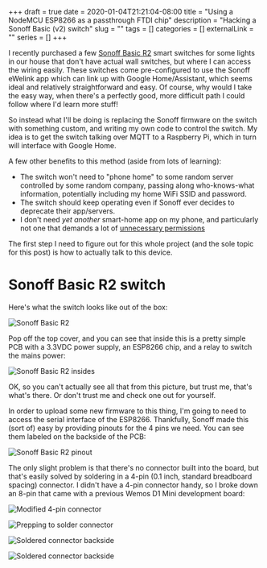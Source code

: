 +++ 
draft = true
date = 2020-01-04T21:21:04-08:00
title = "Using a NodeMCU ESP8266 as a passthrough FTDI chip"
description = "Hacking a Sonoff Basic (v2) switch"
slug = "" 
tags = []
categories = []
externalLink = ""
series = []
+++

I recently purchased a few [Sonoff Basic R2](https://amzn.to/2MU73tm) smart switches for some lights in our house that don't have actual wall switches, but where I can access the wiring easily. These switches come pre-configured to use the Sonoff eWelink app which can link up with Google Home/Assistant, which seems ideal and relatively straightforward and easy. Of course, why would I take the easy way, when there's a perfectly good, more difficult path I could follow where I'd learn more stuff!

So instead what I'll be doing is replacing the Sonoff firmware on the switch with something custom, and writing my own code to control the switch. My idea is to get the switch talking over MQTT to a Raspberry Pi, which in turn will interface with Google Home.

A few other benefits to this method (aside from lots of learning):
- The switch won't need to "phone home" to some random server controlled by some random company, passing along who-knows-what information, potentially including my home WiFi SSID and password.
- The switch should keep operating even if Sonoff ever decides to deprecate their app/servers.
- I don't need _yet another_ smart-home app on my phone, and particularly not one that demands a lot of [unnecessary permissions](https://www.iot-tests.org/2018/06/sonoff-basic-wifi/#attachment_866)

The first step I need to figure out for this whole project (and the sole topic for this post) is how to actually talk to this device.

# Sonoff Basic R2 switch

Here's what the switch looks like out of the box:

![Sonoff Basic R2](/images/sonoff-basic-r2.jpg)

Pop off the top cover, and you can see that inside this is a pretty simple PCB with a 3.3VDC power supply, an ESP8266 chip, and a relay to switch the mains power:

![Sonoff Basic R2 insides](/images/sonoff-basic-r2-inside.jpg)

OK, so you can't actually see all that from this picture, but trust me, that's what's there. Or don't trust me and check one out for yourself.

In order to upload some new firmware to this thing, I'm going to need to access the serial interface of the ESP8266. Thankfully, Sonoff made this (sort of) easy by providing pinouts for the 4 pins we need. You can see them labeled on the backside of the PCB:

![Sonoff Basic R2 pinout](/images/sonoff-basic-r2-pinout.jpg)

The only slight problem is that there's no connector built into the board, but that's easily solved by soldering in a 4-pin (0.1 inch, standard breadboard spacing) connector. I didn't have a 4-pin connector handy, so I broke down an 8-pin that came with a previous Wemos D1 Mini development board:

![Modified 4-pin connector](/images/4-pin-connector.jpg)

![Prepping to solder connector](/images/sonoff-basic-r2-connector.jpg)

![Soldered connector backside](/images/sonoff-basic-r2-connector-soldered.jpg)

![Soldered connector backside](/images/sonoff-basic-r2-connector-soldered-front.jpg)